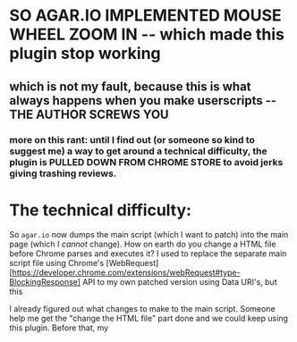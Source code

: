 # SO AGAR.IO IMPLEMENTED MOUSE WHEEL ZOOM IN -- which made this plugin stop working

## which is not my fault, because this is what always happens when you make userscripts -- THE AUTHOR SCREWS YOU

### more on this rant: until I find out (or someone so kind to suggest me) a way to get around a technical difficulty, the plugin is PULLED DOWN FROM CHROME STORE to avoid jerks giving trashing reviews.

 
# The technical difficulty: 

So `agar.io` now dumps the main script (which I want to patch) into the main page (which I *cannot* change). How on earth do you change a HTML file before Chrome parses and executes it? I used to replace the separate main script file using Chrome's [WebRequest][https://developer.chrome.com/extensions/webRequest#type-BlockingResponse] API to my own patched version using Data URI's, but this 

I already figured out what changes to make to the main script.
Someone help me get the "change the HTML file" part done and we could keep using this plugin.
Before that, my 
